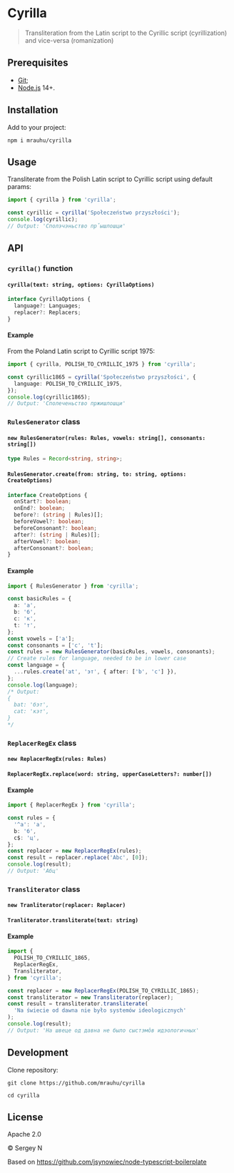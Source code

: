 # Cyrilla

> Transliteration from the Latin script to the Cyrillic script (сyrillization) and vice-versa (romanization)

## Prerequisites

* [Git](https://git-scm.com/);
* [Node.js](https://nodejs.org/) 14+.

## Installation

Add to your project:

```
npm i mrauhu/cyrilla
```

## Usage

Transliterate from the Polish Latin script to Cyrillic script using default params:

```ts
import { cyrilla } from 'cyrilla';

const cyrillic = cyrilla('Społeczeństwo przyszłości');
console.log(cyrillic);
// Output: 'Сполэчэньство пp̌ышлошци'
```

## API

### `cyrilla()` function

#### `cyrilla(text: string, options: CyrillaOptions)`

```ts
interface CyrillaOptions {
  language?: Languages;
  replacer?: Replacers;
}
```

#### Example

From the Poland Latin script to Cyrillic script 1975:

```ts
import { cyrilla, POLISH_TO_CYRILLIC_1975 } from 'cyrilla';

const cyrillic1865 = cyrilla('Społeczeństwo przyszłości', {
  language: POLISH_TO_CYRILLIC_1975,
});
console.log(cyrillic1865);
// Output: 'Сполеченьство пржишлошци'
```

### `RulesGenerator` class

#### `new RulesGenerator(rules: Rules, vowels: string[], consonants: string[])`

```ts
type Rules = Record<string, string>;
```

#### `RulesGenerator.create(from: string, to: string, options: CreateOptions)`

```ts
interface CreateOptions {
  onStart?: boolean;
  onEnd?: boolean;
  before?: (string | Rules)[];
  beforeVowel?: boolean;
  beforeConsonant?: boolean;
  after?: (string | Rules)[];
  afterVowel?: boolean;
  afterConsonant?: boolean;
}
```

#### Example

```ts
import { RulesGenerator } from 'cyrilla';

const basicRules = {
  a: 'а',
  b: 'б',
  c: 'к',
  t: 'т',
};
const vowels = ['a'];
const consonants = ['c', 't'];
const rules = new RulesGenerator(basicRules, vowels, consonants);
// Create rules for language, needed to be in lower case
const language = {
  ...rules.create('at', 'эт', { after: ['b', 'c'] }),
};
console.log(language);
/* Output:
{
  bat: 'бэт',
  cat: 'кэт',
}
*/
```

### `ReplacerRegEx` class

#### `new ReplacerRegEx(rules: Rules)`

#### `ReplacerRegEx.replace(word: string, upperCaseLetters?: number[])`

#### Example

```ts
import { ReplacerRegEx } from 'cyrilla';

const rules = {
  '^a': 'а',
  b: 'б',
  c$: 'ц',
};
const replacer = new ReplacerRegEx(rules);
const result = replacer.replace('Abc', [0]);
console.log(result);
// Output: 'Абц'
```

### `Transliterator` class

#### `new Tranliterator(replacer: Replacer)`

#### `Tranliterator.transliterate(text: string)`

#### Example

```ts
import {
  POLISH_TO_CYRILLIC_1865,
  ReplacerRegEx,
  Transliterator,
} from 'cyrilla';

const replacer = new ReplacerRegEx(POLISH_TO_CYRILLIC_1865);
const transliterator = new Transliterator(replacer);
const result = transliterator.transliterate(
  'Na świecie od dawna nie było systemów ideologicznych'
);
console.log(result);
// Output: 'На швеце од давна не было сыстэмôв идэологичных'
```

## Development

Clone repository:

```
git clone https://github.com/mrauhu/cyrilla
```

```
cd cyrilla
```

## License

Apache 2.0

© Sergey N

Based on https://github.com/jsynowiec/node-typescript-boilerplate
